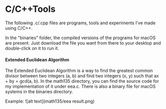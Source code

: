 # C/C++Tools

The following .c/.cpp files are programs, tools and experiments I've made using C/C++.

In the "binaries" folder, the compiled versions of the programs for macOS are present. 
Just download the file you want from there to your desktop and double-click on it to run it.

#### Extended Euclidean Algorithm
The Extended Euclidean Algorithm is a way to find the greatest common divisor between two integers (a, b) and find two integers (x, y) such that ax + by = gcd(a, b).
In the math135 directory, you can find the source code for my implementation of it under eea.c.
There is also a binary file for macOS systems in the binaries directory. 

Example:
![alt text](math135/eea result.png)
